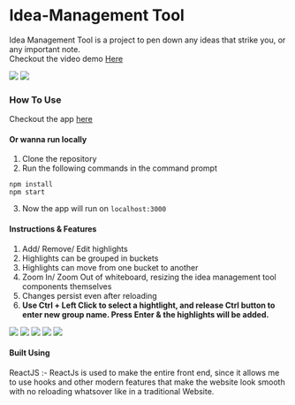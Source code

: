 # Idea-Management Tool
Idea Management Tool is a project to pen down any ideas that strike you, or any important note. <br />
Checkout the video demo <a href="https://www.youtube.com/watch?v=-4HX8fylA28"> Here</a>

<img src="https://user-images.githubusercontent.com/66828073/132480778-8db67518-853b-4c3a-a3a0-9819c7cd43e7.png" />
<img src="https://user-images.githubusercontent.com/66828073/132480828-3bc1af2e-5989-41d2-885d-9ca221f4a3d9.png" />

### How To Use
Checkout the app <a href="https://idea-management-tool.netlify.app/">here</a>

#### Or wanna run locally
  1. Clone the repository
  2. Run the following commands in the command prompt
```
npm install
npm start
```
  3. Now the app will run on `localhost:3000`

#### Instructions & Features
  1. Add/ Remove/ Edit highlights
  2. Highlights can be grouped in buckets
  3. Highlights can move from one bucket to another
  4. Zoom In/ Zoom Out of whiteboard, resizing the idea management tool components themselves
  5. Changes persist even after reloading
  6. <b> Use Ctrl + Left Click to select a hightlight, and release Ctrl button to enter new group name. Press Enter & the highlights will be added. </b>
 
 <img src="https://user-images.githubusercontent.com/66828073/132480856-a8a9c52c-34ae-4922-a387-a9c7ca4331c9.png" />
 <img src="https://user-images.githubusercontent.com/66828073/132480906-1eceec53-dd76-44db-88cf-b1c0c2b6da35.png" />
 <img src="https://user-images.githubusercontent.com/66828073/132480922-88b9a120-4831-460c-a510-a9bde5132273.png" />
 <img src="https://user-images.githubusercontent.com/66828073/132480967-0d77e8b0-2003-40e0-adb1-82ffcfce1c2e.png" />
 <img src="https://user-images.githubusercontent.com/66828073/132480989-71936487-7dfb-44b9-8ef3-88a8b2d5760c.png" />
 
#### Built Using
ReactJS :- ReactJs is used to make the entire front end, since it allows me to use hooks and other modern features that make the website look smooth with no reloading whatsover like in a traditional Website.


